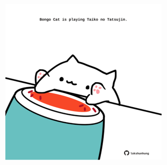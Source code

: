 <!-- built at 25/08/2025, 06:00:37 UTC -->
<p align="center">
  <img width="500" height="500" src="./ReadmeImage.svg">
</p>
